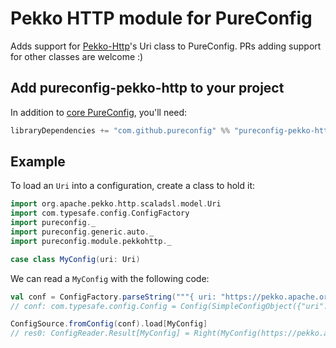 # Pekko HTTP module for PureConfig

Adds support for [Pekko-Http](https://pekko.apache.org/docs/pekko-http/current/common/http-model.html)'s Uri class to PureConfig. PRs adding support
for other classes are welcome :)

## Add pureconfig-pekko-http to your project

In addition to [core PureConfig](https://github.com/pureconfig/pureconfig), you'll need:

```scala
libraryDependencies += "com.github.pureconfig" %% "pureconfig-pekko-http" % "0.17.7"
```

## Example

To load an `Uri` into a configuration, create a class to hold it:

```scala
import org.apache.pekko.http.scaladsl.model.Uri
import com.typesafe.config.ConfigFactory
import pureconfig._
import pureconfig.generic.auto._
import pureconfig.module.pekkohttp._

case class MyConfig(uri: Uri)
```

We can read a `MyConfig` with the following code:

```scala
val conf = ConfigFactory.parseString("""{ uri: "https://pekko.apache.org/docs/pekko-http/current/common/http-model.html" }""")
// conf: com.typesafe.config.Config = Config(SimpleConfigObject({"uri":"https://pekko.apache.org/docs/pekko-http/current/common/http-model.html"}))

ConfigSource.fromConfig(conf).load[MyConfig]
// res0: ConfigReader.Result[MyConfig] = Right(MyConfig(https://pekko.apache.org/docs/pekko-http/current/common/http-model.html))
```
